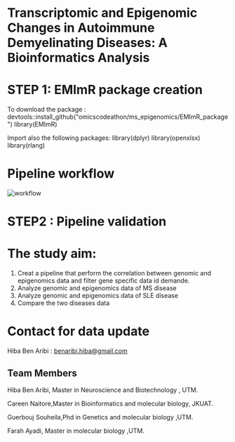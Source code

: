 # Transcriptomic and Epigenomic Changes in  Autoimmune Demyelinating Diseases: A Bioinformatics Analysis

# STEP 1: EMImR package creation
To download the package :
devtools::install_github("omicscodeathon/ms_epigenomics/EMImR_package")
library(EMImR)

Import also the following packages:
library(dplyr) 
library(openxlsx)
library(rlang)


# Pipeline workflow
![workflow](https://user-images.githubusercontent.com/73958439/174091995-b8f8dc44-c54f-4d68-b17a-3f6f25da2d99.png)


# STEP2 : Pipeline validation
# The study aim:
1. Creat a pipeline that perform the correlation between  genomic and epigenomics data and filter gene specific data id demande.
2. Analyze genomic and epigenomics data of MS disease
3. Analyze genomic and epigenomics data of SLE disease
4. Compare the two diseases data

# Contact for data update 
Hiba Ben Aribi : benaribi.hiba@gmail.com


## Team  Members
Hiba Ben Aribi, Master in Neuroscience and Biotechnology , UTM.

Careen Naitore,Master in Bioinformatics and molecular biology, JKUAT.

Guerbouj Souheila,Phd in Genetics and molecular biology ,UTM.

Farah Ayadi, Master in molecular biology ,UTM.
